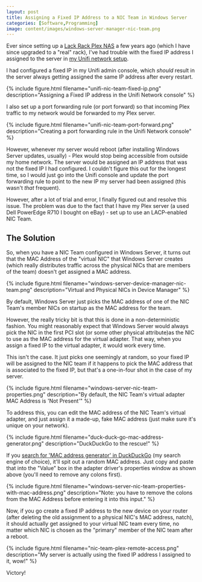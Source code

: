 ```yaml
---
layout: post
title: Assigning a Fixed IP Address to a NIC Team in Windows Server
categories: [Software,Programming]
image: content/images/windows-server-manager-nic-team.png
---
```


Ever since setting up a [Lack Rack Plex NAS](/2020/02/01/lack-rack-plex-nas-part-1/) a few years ago (which I have since upgraded to a "real" rack),
I've had trouble with the fixed IP address I assigned to the server in [my Unifi network setup](/2020/08/08/switching-to-unifi/).

I had configured a fixed IP in my Unifi admin console, which *should* result in the server always getting assigned the same IP address after every restart.

{% include figure.html filename="unifi-nic-team-fixed-ip.png" description="Assigning a Fixed IP address in the Unifi Network console" %}

I also set up a port forwarding rule (or port forward) so that incoming Plex traffic to my network would be forwarded to my Plex server.

{% include figure.html filename="unifi-nic-team-port-forward.png" description="Creating a port forwarding rule in the Unifi Network console" %}

However, whenever my server would reboot (after installing Windows Server updates, usually) - Plex would stop being accessible from outside my home network. The server would be assigned an IP address that was not the fixed IP I had configured. I couldn't figure this out for the longest time, so I would just go into the Unifi console and update the port forwarding rule to point to the new IP my server had been assigned (this wasn't *that* frequent).

However, after a lot of trial and error, I finally figured out and resolve this issue. The problem was due to the fact that I have my Plex server (a used Dell PowerEdge R710 I bought on eBay) - set up to use an LACP-enabled NIC Team.

## The Solution

So, when you have a NIC Team configured in Windows Server, it turns out that the MAC Address of the "virtual NIC" that Windows Server creates (which really distributes traffic across the physical NICs that are members of the team) doesn't get assigned a MAC address.

{% include figure.html filename="windows-server-device-manager-nic-team.png" description="Virtual and Physical NICs in Device Manager" %}

By default, Windows Server just picks the MAC address of one of the NIC Team's member NICs on startup as the MAC address for the team.

However, the really tricky bit is that this is done in a non-deterministic fashion. You might reasonably expect that Windows Server would always pick the NIC in the first PCI slot (or some other physical attribute)as the NIC to use as the MAC address for the virtual adapter. That way, when you assign a fixed IP to the virtual adapter, it would work every time.

This isn't the case. It just picks one seemingly at random, so your fixed IP will be assigned to the NIC team if it happens to pick the MAC address that is associated to the fixed IP, but that's a one-in-four shot in the case of my server.

{% include figure.html filename="windows-server-nic-team-properties.png" description="By default, the NIC Team's virtual adapter MAC Address is 'Not Present'" %}

To address this, you can edit the MAC address of the NIC Team's virtual adapter, and just assign it a made-up, fake MAC address (just make sure it's unique on your network).

{% include figure.html filename="duck-duck-go-mac-address-generator.png" description="DuckDuckGo to the rescue!" %}

If you [search for 'MAC address generator' in DuckDuckGo](https://duckduckgo.com/?q=mac+address+generator) (my search engine of choice), it'll spit out a random MAC address. Just copy and paste that into the "Value" box in the adapter driver's properties window as shown above (you'll need to remove any colons first).

{% include figure.html filename="windows-server-nic-team-properties-with-mac-address.png" description="Note: you have to remove the colons from the MAC Address before entering it into this input." %}

Now, if you go create a fixed IP address to the new device on your router (after deleting the old assignment to a physical NIC's MAC address, natch), it should actually get assigned to your virtual NIC team every time, no matter which NIC is chosen as the "primary" member of the NIC team after a reboot.

{% include figure.html filename="nic-team-plex-remote-access.png" description="My server is actually using the fixed IP address I assigned to it, wow!" %}

Victory!


